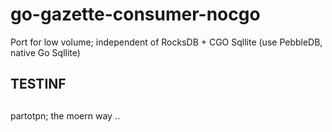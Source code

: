 # go-gazette-consumer-nocgo
Port for low volume; independent of RocksDB + CGO Sqllite (use PebbleDB, native Go Sqllite)

## TESTINF   
##

partotpn; the moern way ..

